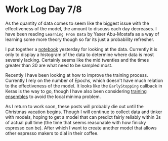 # Work Log Day 7/8

As the quantity of data comes to seem like the biggest issue with the effectiveness of the model, the amount to discuss each day decreases. I have been reading `Learning From Data` by Yaser Abu-Mostafa as a way of learning some more theory though so far its just a probability refresher. 

I put together a [notebook](https://github.com/badisa/optpresso/blob/main/notebooks/coffee-data-notebook.ipynb) yesterday for looking at the data. Currently it is only to display a histogram of the data to determine where data is most severely lacking. Certainly seems like the mid twenties and the times greater than 30 are what need to be sampled most.

Recently I have been looking at how to improve the training process. Currently I rely on the number of Epochs, which doesn't have much relation to the effectiveness of the model. It looks like the `EarlyStopping` callback in Keras is the way to go, though I have also been considering [training ensembles](https://arxiv.org/pdf/1704.00109.pdf) to avoid the local minima problem.

As I return to work soon, these posts will probably die out until the Christmas vacation begins. Though I will continue to collect data and tinker with models, hoping to get a model that can predict fairly reliably within 3s of actual pull time (the time that seems reasonable with how finicky espresso can be). After which I want to create another model that allows other espresso makers to dial in their coffee. 
